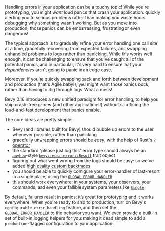 Handling errors in your application can be a touchy topic!
While you're prototyping, you might *want* loud panics that crash your application: quickly alerting you to serious problems rather than making you waste hours debugging why something wasn't working.
But as you move into production, those panics can be embarrassing, frustrating or even dangerous!

The typical approach is to gradually refine your error handling one call site at a time,
gracefully recovering from expected failures, and swapping unhandled problems to logs rather than panicking.
While this works well enough, it can be challenging to ensure that you've caught all of the potential panics,
and in particular, it's very hard to ensure that your *dependencies* aren't going to panic in an edge case.

Moreover, if you're quickly swapping back and forth between development and production (that's Agile baby!),
you might want those panics *back*, rather than having to dig through logs. What a mess!

Bevy 0.16 introduces a new unified paradigm for error handling, to help you ship crash-free games (and other applications!)
without sacrificing the loud-and-fast development that panics enable.

The core ideas are pretty simple:

- Bevy (and libraries built for Bevy) should bubble up errors to the user whenever possible, rather than panicking
- gracefully unwrapping errors should be *easy*, with the help of Rust's [`?` operator]
- the standard "please just log this" error type should always be an [`anyhow`]-style [`bevy::ecs::error::Result`] trait object
- figuring out what went wrong from the logs should be easy: so we've added [high quality custom backtraces]
- you should be able to quickly configure your error-handler of last-resort in a single place, using the [`GLOBAL_ERROR_HANDLER`]
- this should work everywhere: in your systems, your observers, your commands, and even your fallible system parameters like [`Single`]

By default, failures result in panics: it's great for prototyping and it works everywhere.
When you're ready to ship to production, turn on Bevy's `configurable_error_handling` feature,
and then set the [`GLOBAL_ERROR_HANDLER`] to the behavior you want.
We even provide a built-in set of built-in logging helpers for you:
making it dead simple to add a `production`-flagged configuration to your application.

[`?` operator]: https://doc.rust-lang.org/rust-by-example/std/result/question_mark.html
[`anyhow`]: https://docs.rs/anyhow/latest/anyhow/
[`bevy::ecs::error::Result`]: https://dev-docs.bevyengine.org/bevy/ecs/error/type.Result.html
[high quality custom backtraces]: https://github.com/bevyengine/bevy/pull/18144
[`GLOBAL_ERROR_HANDLER`]: https://dev-docs.bevyengine.org/bevy/ecs/error/static.GLOBAL_ERROR_HANDLER.html
[`Single`]: https://dev-docs.bevyengine.org/bevy/ecs/prelude/struct.Single.html